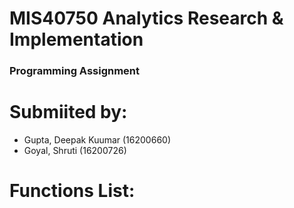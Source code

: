 # MIS40750 Analytics Research & Implementation

### Programming Assignment

# Submiited by:
* Gupta, Deepak Kuumar (16200660)
* Goyal, Shruti (16200726)

# Functions List: